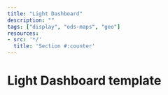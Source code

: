 ```yaml
---
title: "Light Dashboard"
description: ""
tags: ["display", "ods-maps", "geo"]
resources:
- src: '*/'
  title: 'Section #:counter'
---
```


# Light Dashboard template
